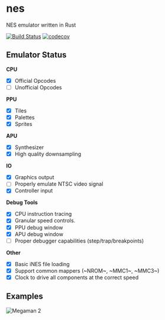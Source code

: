 # nes
NES emulator written in Rust

[![Build Status](https://travis-ci.org/rynorris/nes.svg?branch=master)](https://travis-ci.org/rynorris/nes) [![codecov](https://codecov.io/gh/rynorris/nes/branch/master/graph/badge.svg)](https://codecov.io/gh/rynorris/nes)

## Emulator Status

**CPU**
  - [x] Official Opcodes
  - [ ] Unofficial Opcodes

**PPU**
  - [x] Tiles
  - [x] Palettes
  - [X] Sprites
  
**APU**
  - [x] Synthesizer
  - [x] High quality downsampling
  
**IO**
  - [x] Graphics output
  - [ ] Properly emulate NTSC video signal
  - [X] Controller input
  
**Debug Tools**
  - [x] CPU instruction tracing
  - [x] Granular speed controls.
  - [x] PPU debug window
  - [x] APU debug window
  - [ ] Proper debugger capabilities (step/trap/breakpoints)
  
**Other**
  - [x] Basic iNES file loading
  - [x] Support common mappers (~NROM~, ~MMC1~, ~MMC3~)
  - [x] Clock to drive all components at the correct speed
  
  ## Examples
  
  ![Megaman 2](https://user-images.githubusercontent.com/3620166/48202700-f806b480-e3a8-11e8-84a5-42c877cc6767.gif)
